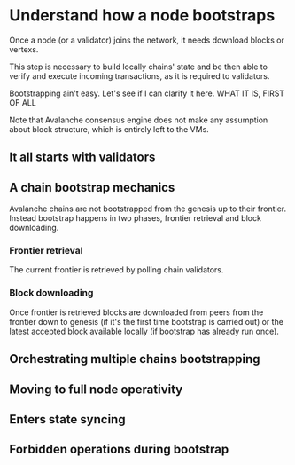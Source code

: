 # Understand how a node bootstraps

Once a node (or a validator) joins the network, it needs download blocks or vertexs.

This step is necessary to build locally chains' state and be then able to verify
and execute incoming transactions, as it is required to validators.

Bootstrapping ain't easy. Let's see if I can clarify it here.
WHAT IT IS, FIRST OF ALL

Note that Avalanche consensus engine does not make any assumption about block
structure, which is entirely left to the VMs. 

## It all starts with validators

## A chain bootstrap mechanics

Avalanche chains are not bootstrapped from the genesis up to their frontier.
Instead bootstrap happens in two phases, frontier retrieval and block downloading.

### Frontier retrieval

The current frontier is retrieved by polling chain validators.


### Block downloading

Once frontier is retrieved blocks are downloaded from peers from the frontier
down to genesis (if it's the first time bootstrap is carried out) or the
latest accepted block available locally (if bootstrap has already run once).


## Orchestrating multiple chains bootstrapping


## Moving to full node operativity

## Enters state syncing

## Forbidden operations during bootstrap
